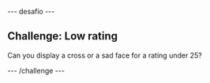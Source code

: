 \--- desafío \---

## Challenge: Low rating

Can you display a cross or a sad face for a rating under 25?

\--- /challenge \---